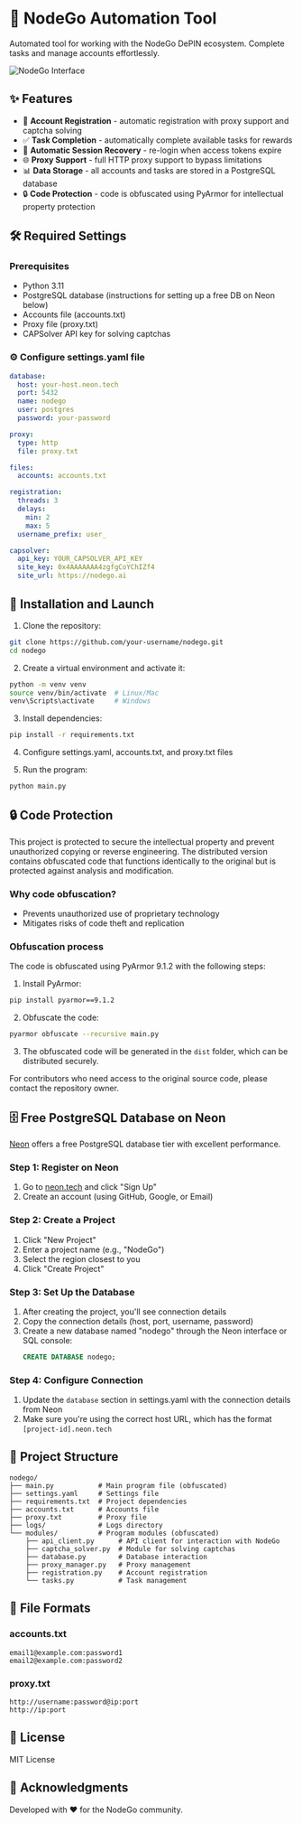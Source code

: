 # 🚀 NodeGo Automation Tool

Automated tool for working with the NodeGo DePIN ecosystem. Complete tasks and manage accounts effortlessly.

![NodeGo Interface](https://github.com/your-username/nodego/raw/main/images/nodego_interface.png)

## ✨ Features

- 📝 **Account Registration** - automatic registration with proxy support and captcha solving
- ✅ **Task Completion** - automatically complete available tasks for rewards
- 🔄 **Automatic Session Recovery** - re-login when access tokens expire
- 🌐 **Proxy Support** - full HTTP proxy support to bypass limitations
- 📊 **Data Storage** - all accounts and tasks are stored in a PostgreSQL database
- 🔒 **Code Protection** - code is obfuscated using PyArmor for intellectual property protection

## 🛠️ Required Settings

### Prerequisites
- Python 3.11
- PostgreSQL database (instructions for setting up a free DB on Neon below)
- Accounts file (accounts.txt)
- Proxy file (proxy.txt)
- CAPSolver API key for solving captchas

### ⚙️ Configure settings.yaml file

```yaml
database:
  host: your-host.neon.tech
  port: 5432
  name: nodego
  user: postgres
  password: your-password

proxy:
  type: http
  file: proxy.txt

files:
  accounts: accounts.txt

registration:
  threads: 3
  delays:
    min: 2
    max: 5
  username_prefix: user_

capsolver:
  api_key: YOUR_CAPSOLVER_API_KEY
  site_key: 0x4AAAAAAA4zgfgCoYChIZf4
  site_url: https://nodego.ai
```

## 🚀 Installation and Launch

1. Clone the repository:
```bash
git clone https://github.com/your-username/nodego.git
cd nodego
```

2. Create a virtual environment and activate it:
```bash
python -m venv venv
source venv/bin/activate  # Linux/Mac
venv\Scripts\activate     # Windows
```

3. Install dependencies:
```bash
pip install -r requirements.txt
```

4. Configure settings.yaml, accounts.txt, and proxy.txt files

5. Run the program:
```bash
python main.py
```

## 🔒 Code Protection

This project is protected to secure the intellectual property and prevent unauthorized copying or reverse engineering. The distributed version contains obfuscated code that functions identically to the original but is protected against analysis and modification.

### Why code obfuscation?
- Prevents unauthorized use of proprietary technology
- Mitigates risks of code theft and replication

### Obfuscation process
The code is obfuscated using PyArmor 9.1.2 with the following steps:

1. Install PyArmor:
```bash
pip install pyarmor==9.1.2
```

2. Obfuscate the code:
```bash
pyarmor obfuscate --recursive main.py
```

3. The obfuscated code will be generated in the `dist` folder, which can be distributed securely.

For contributors who need access to the original source code, please contact the repository owner.

## 🗄️ Free PostgreSQL Database on Neon

[Neon](https://neon.tech) offers a free PostgreSQL database tier with excellent performance.

### Step 1: Register on Neon
1. Go to [neon.tech](https://neon.tech) and click "Sign Up"
2. Create an account (using GitHub, Google, or Email)

### Step 2: Create a Project
1. Click "New Project"
2. Enter a project name (e.g., "NodeGo")
3. Select the region closest to you
4. Click "Create Project"

### Step 3: Set Up the Database
1. After creating the project, you'll see connection details
2. Copy the connection details (host, port, username, password)
3. Create a new database named "nodego" through the Neon interface or SQL console:
   ```sql
   CREATE DATABASE nodego;
   ```

### Step 4: Configure Connection
1. Update the `database` section in settings.yaml with the connection details from Neon
2. Make sure you're using the correct host URL, which has the format `[project-id].neon.tech`

## 📁 Project Structure

```
nodego/
├── main.py           # Main program file (obfuscated)
├── settings.yaml     # Settings file
├── requirements.txt  # Project dependencies
├── accounts.txt      # Accounts file
├── proxy.txt         # Proxy file
├── logs/             # Logs directory
└── modules/          # Program modules (obfuscated)
    ├── api_client.py      # API client for interaction with NodeGo
    ├── captcha_solver.py  # Module for solving captchas
    ├── database.py        # Database interaction
    ├── proxy_manager.py   # Proxy management
    ├── registration.py    # Account registration
    └── tasks.py           # Task management
```

## 📝 File Formats

### accounts.txt
```
email1@example.com:password1
email2@example.com:password2
```

### proxy.txt
```
http://username:password@ip:port
http://ip:port
```

## 📄 License

MIT License

## 🙏 Acknowledgments

Developed with ❤️ for the NodeGo community. 